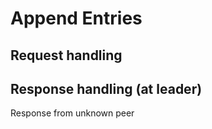 # Append Entries

## Request handling

## Response handling (at leader)

Response from unknown peer
